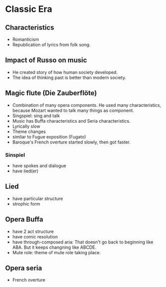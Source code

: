 # Classic Era
## Characteristics
- Romanticism
- Republication of lyrics from folk song.

## Impact of Russo on music
- He created story of how human society developed.
- The idea of thinking past is better than modern society.

## Magic flute (Die Zauberflöte)
- Combination of many opera components. He used many characteristics, because Mozart wanted to talk many things as component.
- Singspiel: sing and talk
- Music has Buffa characteristics and Seria characteristics.
- Lyrically slow
- Theme changes
- simliar to Fugue exposition (Fugato)
- Baroque's French overture started slowly, then got faster.

### Sinspiel
- have spokes and dialogue
- have lied(er)

## Lied
- have particular structure
- strophic form

## Opera Buffa
- have 2 act structure
- have comic resolution
- have through-composed aria: That doesn't go back to beginning like ABA. But it keeps changning like ABCDE.
- Mute role:  theme of mute role taking place.

## Opera seria
- French overture